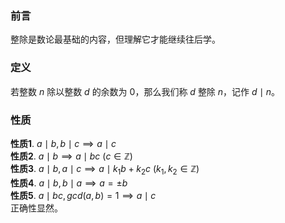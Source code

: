 ### 前言
整除是数论最基础的内容，但理解它才能继续往后学。
### 定义
若整数 $n$ 除以整数 $d$ 的余数为 $0$，那么我们称 $d$ 整除 $n$，记作 $d\mid n$。
### 性质
**性质1**. $a \mid b,b \mid c \implies a \mid c$  
**性质2**. 
$a \mid b \implies a \mid bc\text{ }(c\in\mathbb{Z})$   
**性质3**.
$a \mid b,a \mid c \implies a \mid k_1b+k_2c\text{ }(k_1,k_2\in\mathbb{Z})$  
**性质4**. 
$a \mid b,b \mid a \implies a = \pm b$   
**性质5**.
$a \mid bc,gcd(a,b)=1 \implies a \mid c$  
正确性显然。
